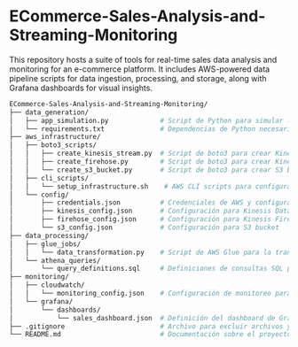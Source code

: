 # ECommerce-Sales-Analysis-and-Streaming-Monitoring
This repository hosts a suite of tools for real-time sales data analysis and monitoring for an e-commerce platform. It includes AWS-powered data pipeline scripts for data ingestion, processing, and storage, along with Grafana dashboards for visual insights.  


```graphql
ECommerce-Sales-Analysis-and-Streaming-Monitoring/
├── data_generation/
│   ├── app_simulation.py             # Script de Python para simular la generación de datos de ventas
│   └── requirements.txt              # Dependencias de Python necesarias para el script de generación de datos
├── aws_infrastructure/
│   ├── boto3_scripts/
│   │   ├── create_kinesis_stream.py  # Script de boto3 para crear Kinesis Data Stream
│   │   ├── create_firehose.py        # Script de boto3 para crear Kinesis Firehose Delivery Stream
│   │   └── create_s3_bucket.py       # Script de boto3 para crear S3 Bucket
│   ├── cli_scripts/
│   │   └── setup_infrastructure.sh    # AWS CLI scripts para configurar recursos que no se pueden hacer con boto3
│   └── config/
│       ├── credentials.json          # Credenciales de AWS y configuración regional
│       ├── kinesis_config.json       # Configuración para Kinesis Data Stream
│       ├── firehose_config.json      # Configuración para Kinesis Firehose Delivery Stream
│       └── s3_config.json            # Configuración para S3 bucket
├── data_processing/
│   ├── glue_jobs/
│   │   └── data_transformation.py    # Script de AWS Glue para la transformación de datos
│   └── athena_queries/
│       └── query_definitions.sql     # Definiciones de consultas SQL para Athena
├── monitoring/
│   ├── cloudwatch/
│   │   └── monitoring_config.json    # Configuración de monitoreo para CloudWatch
│   └── grafana/
│       └── dashboards/
│           └── sales_dashboard.json  # Definición del dashboard de Grafana para visualización de datos
├── .gitignore                        # Archivo para excluir archivos y carpetas de git
└── README.md                         # Documentación sobre el proyecto, configuración y despliegue

```
